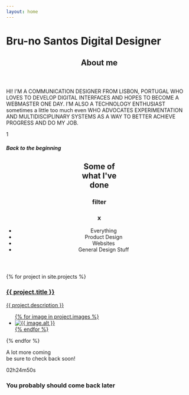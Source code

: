```yaml
---
layout: home
---
```


<h1 id="nome">Bru-no Santos Digital Designer</h1>

<section title="sobre" id="sobre">
    <header>
        <h2 class="titulo-bloco hidden">About me</h2>
    </header>
    <p>HI! I'M A COMMUNICATION DESIGNER FROM LISBON, PORTUGAL WHO LOVES TO DEVELOP DIGITAL INTERFACES AND HOPES TO BECOME A WEBMASTER ONE DAY. I’M ALSO A TECHNOLOGY ENTHUSIAST sometimes a little too much even WHO ADVOCATES EXPERIMENTATION AND MULTIDISCIPLINARY SYSTEMS AS A WAY TO BETTER ACHIEVE PROGRESS AND DO MY JOB.</p>
    <a class="button">
        <span class="arrow arrow-back">1</span>
        <h5>Back to the beginning</h5>
    </a>
</section>

<section title="Some of what I've done" id="work">
    <header>
        <h2 class="titulo-bloco">Some of<br>what I've<br>done</h2>
        <aside class="filter">
            <h3>filter</h3>
            <h3>x</h3>
            <ul class="filter-options">
                <li>Everything</li>
                <li>Product Design</li>
                <li>Websites</li>
                <li>General Design Stuff</li>
            </ul>
        </aside>
    </header>
    <div id="bloco-work">
        {% for project in site.projects %}
        <a href="{{ site.baseurl }}/projects/{{ project.slug }}" class="{{ project.slug}}">
            <article>
                <h3>{{ project.title }}</h3>
                <p>{{ project.description }}</p>
                <ul>
                    {% for image in project.images %}
                    <li><img data-src="{{ image.url }}" alt="{{ image.alt }}"></li>
                    {% endfor %}
                </ul>
            </article>
        </a>
        {% endfor %}
    </div>
    <footer>
        <p>A lot more coming<br>be sure to check back soon!</p>
    </footer>
</section>

<section title="Countdown" id="timer">
    <div>02h24m50s</div>
    <h3>You probably should come back later</h3>
</section>
